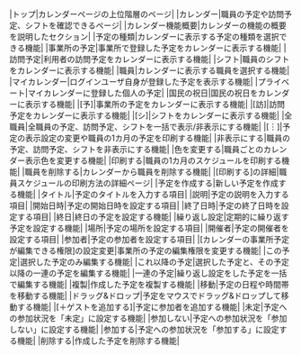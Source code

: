 
|トップ|カレンダーページの上位階層のページ|
|カレンダー|職員の予定や訪問予定、シフトを確認できるページ|
|カレンダー機能概要|カレンダーの機能の概要を説明したセクション|
|予定の種類|カレンダーに表示する予定の種類を選択できる機能|
|事業所の予定|事業所で登録した予定をカレンダーに表示する機能|
|訪問予定|利用者の訪問予定をカレンダーに表示する機能|
|シフト|職員のシフトをカレンダーに表示する機能|
|職員|カレンダーに表示する職員を選択する機能|
|マイカレンダー|ログインユーザ自身が登録した予定を表示する機能|
|プライベート|マイカレンダーに登録した個人の予定|
|国民の祝日|国民の祝日をカレンダーに表示する機能|
|[予]|事業所の予定をカレンダーに表示する機能|
|[訪]|訪問予定をカレンダーに表示する機能|
|[シ]|シフトをカレンダーに表示する機能|
|全職員|全職員の予定、訪問予定、シフトを一括で表示/非表示にする機能|
|[︙]|予定の表示設定の変更や職員の1カ月の予定を印刷する機能|
|非表示にする|職員の予定、訪問予定、シフトを非表示にする機能|
|色を変更する|職員ごとのカレンダー表示色を変更する機能|
|印刷する|職員の1カ月のスケジュールを印刷する機能|
|職員を削除する|カレンダーから職員を削除する機能|
|[印刷する]の詳細|職員スケジュールの印刷方法の詳細ページ|
|予定を作成する|新しい予定を作成する機能|
|タイトル|予定のタイトルを入力する項目|
|説明|予定の説明を入力する項目|
|開始日時|予定の開始日時を設定する項目|
|終了日時|予定の終了日時を設定する項目|
|終日|終日の予定を設定する機能|
|繰り返し設定|定期的に繰り返す予定を設定する機能|
|場所|予定の場所を設定する項目|
|開催者|予定の開催者を設定する項目|
|参加者|予定の参加者を設定する項目|
|[カレンダーの事業所予定が編集できる権限]の設定変更|事業所の予定の編集権限を変更する機能|
|この予定|選択した予定のみ編集する機能|
|これ以降の予定|選択した予定と、その予定以降の一連の予定を編集する機能|
|一連の予定|繰り返し設定をした予定を一括で編集する機能|
|複製|作成した予定を複製する機能|
|移動|予定の日程や時間帯を移動する機能|
|ドラッグ&ドロップ|予定をマウスでドラッグ&ドロップして移動する機能|
|[＋ゲストを追加する]|予定に参加者を追加する機能|
|未定|予定への参加状況を「未定」に設定する機能|
|参加しない|予定への参加状況を「参加しない」に設定する機能|
|参加する|予定への参加状況を「参加する」に設定する機能|
|削除する|作成した予定を削除する機能|